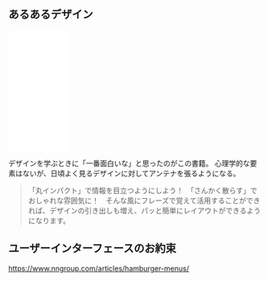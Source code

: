 






## あるあるデザイン

<iframe sandbox="allow-popups allow-scripts allow-modals allow-forms allow-same-origin" style="width:120px;height:240px;" marginwidth="0" marginheight="0" scrolling="no" frameborder="0" src="//rcm-fe.amazon-adsystem.com/e/cm?lt1=_blank&bc1=000000&IS2=1&bg1=FFFFFF&fc1=000000&lc1=0000FF&t=oreilly10book-22&language=ja_JP&o=9&p=8&l=as4&m=amazon&f=ifr&ref=as_ss_li_til&asins=4844368427&linkId=9b4a312a0e18beb11511506341f2a92d"></iframe>

デザインを学ぶときに「一番面白いな」と思ったのがこの書籍。
心理学的な要素はないが、日頃よく見るデザインに対してアンテナを張るようになる。



> 「丸インパクト」で情報を目立つようにしよう！　「さんかく散らす」でおしゃれな雰囲気に！　そんな風にフレーズで覚えて活用することができれば、デザインの引き出しも増え、パッと簡単にレイアウトができるようになります。








## ユーザーインターフェースのお約束





https://www.nngroup.com/articles/hamburger-menus/







